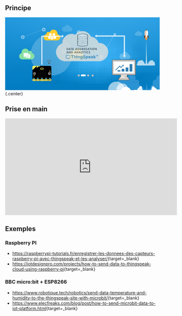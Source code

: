 
## Principe

![Alt text](./images/ThingSpeak-01.png){.center}

## Prise en main

<center>
<iframe width="560" height="315" src="https://www.youtube.com/embed/RNtjyCC1En4?si=ScVU8qq46vGnyV9Y" title="YouTube video player" frameborder="0" allow="accelerometer; autoplay; clipboard-write; encrypted-media; gyroscope; picture-in-picture; web-share" allowfullscreen></iframe>
</center>

## Exemples

### Raspberry PI

- <https://raspberrypi-tutorials.fr/enregistrer-les-donnees-des-capteurs-raspberry-pi-avec-thingspeak-et-les-analyser/>{target=_blank}
- <https://iotdesignpro.com/projects/how-to-send-data-to-thingspeak-cloud-using-raspberry-pi>{target=_blank}

### BBC micro:bit + ESP8266

- <https://www.robotique.tech/robotics/send-data-temperature-and-humidity-to-the-thingspeak-site-with-microbit/>{target=_blank}
- <https://www.elecfreaks.com/blog/post/how-to-send-microbit-data-to-iot-platform.html>{target=_blank}
